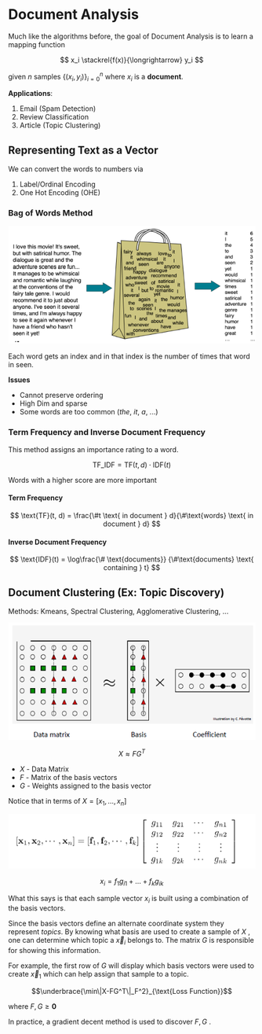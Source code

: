 # Document Analysis

Much like the algorithms before, the goal of Document Analysis is to learn a mapping function

$$
x_i \stackrel{f(x)}{\longrightarrow} y_i
$$

given $n$ samples $\{(x_i, y_i)\}_{i=0}^n$ where $x_i$ is a **document**.

**Applications**:
1. Email (Spam Detection)
2. Review Classification
3. Article (Topic Clustering)

## Representing Text as a Vector
We can convert the words to numbers via
1. Label/Ordinal Encoding
2. One Hot Encoding (OHE)

### Bag of Words Method

![bag_of_words](../img/bag_of_words.png)

Each word gets an index and in that index is the number of times that word in seen. 

**Issues**
+ Cannot preserve ordering
+ High Dim and sparse
+ Some words are too common (*the*, *it*, *a*, ...)

### Term Frequency and Inverse Document Frequency

This method assigns an importance rating to a word. 

$$
\text{TF\_IDF} = \text{TF}(t, d) \cdot \text{IDF}(t)
$$

Words with a higher score are more important

#### Term Frequency

$$
\text{TF}(t, d) = \frac{\#t \text{ in document } d}{\#\text{words} \text{ in document } d}
$$

#### Inverse Document Frequency

$$
\text{IDF}(t) = \log\frac{\# \text{documents}} {\#\text{documents} \text{ containing } t}
$$

## Document Clustering (Ex: Topic Discovery)

Methods: Kmeans, Spectral Clustering, Agglomerative Clustering, ...

![nnmf_cis3715](../img/nnmf_cis3715.png)

$$
X \approx FG^T
$$

+ $X$ - Data Matrix
+ $F$ - Matrix of the basis vectors
+ $G$ - Weights assigned to the basis vector 

Notice that in terms of $X = [x_1, \dotso, x_n]$

![nnmf_2_cis3715](../img/nnmf_2_cis3715.png)

$$
x_i = f_1g_{i1} + \dotso + f_kg_{ik}
$$

What this says is that each sample vector $x_i$ is built using a combination of the basis vectors. 

Since the basis vectors define an alternate coordinate system they represent *topics*. By knowing what basis are used to create a sample of $X$ , one can determine which topic a $\vec{x}_i$ belongs to. The matrix $G$ is responsible for showing this information. 

For example, the first row of $G$ will display which basis vectors were used to create $\vec{x}_1$ which can help assign that sample to a topic. 

$$\underbrace{\min\|X-FG^T\|_F^2}_{\text{Loss Function}}$$

where $F, G \geq \mathbf{0}$

In practice, a gradient decent method is used to discover $F, G$ .